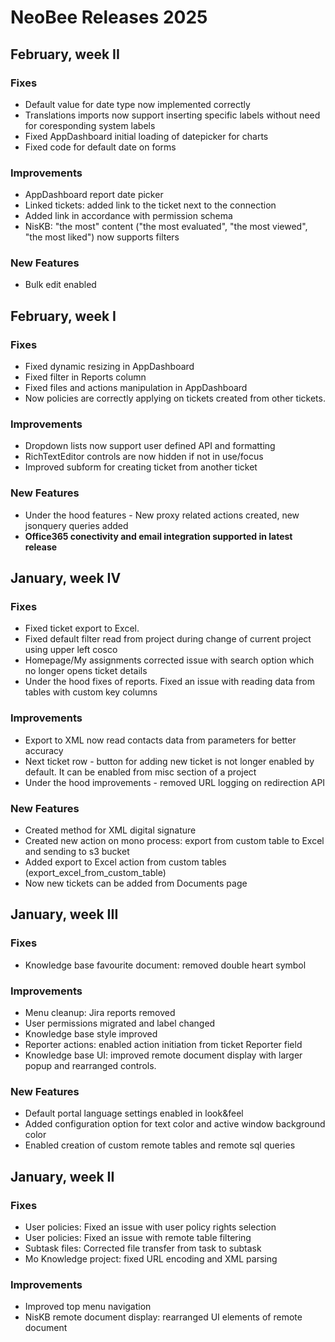 # NeoBee Releases 2025
## February, week II
### **Fixes**
- Default value for date type now implemented correctly
- Translations imports now support inserting specific labels without need for coresponding system labels
- Fixed AppDashboard initial loading of datepicker for charts
- Fixed code for default date on forms
### **Improvements**
- AppDashboard report date picker 
- Linked tickets: added link to the ticket next to the connection
- Added link in accordance with permission schema
- NisKB: "the most" content ("the most evaluated", "the most viewed", "the most liked") now supports filters
### **New Features** 
- Bulk edit enabled
## February, week I
### **Fixes**
- Fixed dynamic resizing in AppDashboard 
- Fixed filter in Reports column
- Fixed files and actions manipulation in AppDashboard
- Now policies are correctly applying on tickets created from other tickets.
### **Improvements**
- Dropdown lists now support user defined API and formatting
- RichTextEditor controls are now hidden if not in use/focus
- Improved subform for creating ticket from another ticket
### **New Features** 
- Under the hood features - New proxy related actions created, new jsonquery queries added
- **Office365 conectivity and email integration supported in latest release**
## January, week IV
### **Fixes**
- Fixed ticket export to Excel. 
- Fixed default filter read from project during change of current project using upper left cosco
- Homepage/My assignments corrected issue with search option which no longer opens ticket details
- Under the hood fixes of reports. Fixed an issue with reading data from tables with custom key columns
### **Improvements**
- Export to XML now read contacts data from parameters for better accuracy
- Next ticket row - button for adding new ticket is not longer enabled by default. It can be enabled from misc section of a project
- Under the hood improvements - removed URL logging on redirection API
### **New Features** 
- Created method for XML digital signature
- Created new action on mono process: export from custom table to Excel and sending to s3 bucket
- Added export to Excel action from custom tables (export_excel_from_custom_table)
- Now new tickets can be added from Documents page
## January, week III
### **Fixes**
- Knowledge base favourite document: removed double heart symbol
### **Improvements**
- Menu cleanup: Jira reports removed
- User permissions migrated and label changed
- Knowledge base style improved
- Reporter actions: enabled action initiation from ticket Reporter field
- Knowledge base UI: improved remote document display with larger popup and rearranged controls.  
### **New Features**
- Default portal language settings enabled in look&feel
- Added configuration option for text color and active window background color
- Enabled creation of custom remote tables and remote sql queries 
## January, week II
### **Fixes**
 - User policies: Fixed an issue with user policy rights selection
 - User policies: Fixed an issue with remote table filtering
 - Subtask files: Corrected file transfer from task to subtask
 - Mo Knowledge project: fixed URL encoding and XML parsing
### **Improvements**
 - Improved top menu navigation
 - NisKB remote document display: rearranged UI elements of remote document
